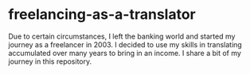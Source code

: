 # freelancing-as-a-translator
Due to certain circumstances, I left the banking world and started my journey as a freelancer in 2003. I decided to use my skills in translating accumulated over many years to bring in an income. I share a bit of my journey in this repository.
